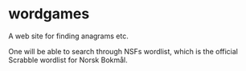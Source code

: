 # wordgames

A web site for finding anagrams etc.

One will be able to search through NSFs wordlist, which is the official Scrabble wordlist for Norsk Bokmål.
